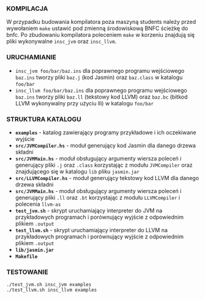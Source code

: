 ### KOMPILACJA
W przypadku budowania kompilatora poza maszyną students należy przed wywołaniem `make` ustawić pod zmienną środowiskową BNFC ścieżkę do bnfc. Po zbudowaniu kompilatora poleceniem `make` w korzeniu znajdują się pliki wykonywalne `insc_jvm` oraz `insc_llvm`.

### URUCHAMIANIE
- `insc_jvm foo/bar/baz.ins` dla poprawnego programu wejściowego `baz.ins` tworzy pliki `baz.j` (kod Jasmin) oraz `baz.class` w katalogu `foo/bar`
- `insc_llvm foo/bar/baz.ins` dla poprawnego programu wejściowego `baz.ins` tworzy pliki `baz.ll` (tekstowy kod LLVM) oraz `baz.bc` (bitkod LLVM wykonywalny przy użyciu lli) w katalogu `foo/bar`

### STRUKTURA KATALOGU
- **`examples`**  - katalog zawierający programy przykładowe i ich oczekiwane wyjście
- **`src/JVMCompiler.hs`** - moduł generujący kod Jasmin dla danego drzewa składni
- **`src/JVMMain.hs`** - moduł obsługujący argumenty wiersza poleceń i generujący pliki `.j` oraz `.class` korzystając z modułu `JVMCompiler` oraz znajdującego się w katalogu `lib` pliku `jasmin.jar`
- **`src/LLVMCompiler.hs`** - moduł generujący tekstowy kod LLVM dla danego drzewa składni
- **`src/JVMMain.hs`** - moduł obsługujący argumenty wiersza poleceń i generujący pliki `.ll` oraz `.bt` korzystając z modułu `LLVMCompiler` i  polecenia `llvm-as`
- **`test_jvm.sh`** - skrypt uruchamiający interpreter do JVM na przykładowych programach i porównujący wyjście z odpowiednim plikiem `.output`
- **`test_llvm.sh`** - skrypt uruchamiający interpreter do LLVM na przykładowych programach i porównujący wyjście z odpowiednim plikiem `.output`
- **`lib/jasmin.jar`**
- **`Makefile`**

### TESTOWANIE
```
./test_jvm.sh insc_jvm examples
./test_llvm.sh insc_llvm examples
```
